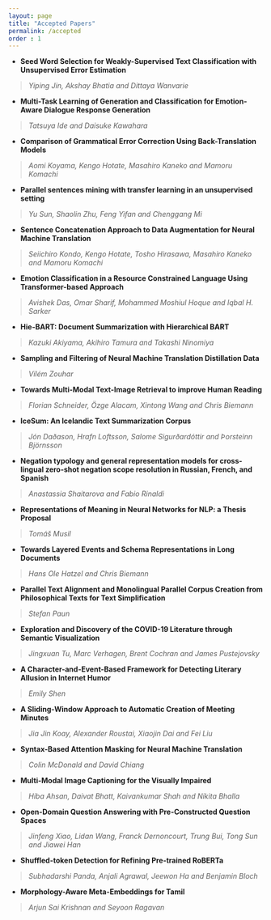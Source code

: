 ```yaml
---
layout: page
title: "Accepted Papers"
permalink: /accepted
order : 1
---
```


* __Seed Word Selection for Weakly-Supervised Text Classification with Unsupervised Error Estimation__
>_Yiping Jin, Akshay Bhatia and Dittaya Wanvarie_

* __Multi-Task Learning of Generation and Classification for Emotion-Aware Dialogue Response Generation__
>_Tatsuya Ide and Daisuke Kawahara_

* __Comparison of Grammatical Error Correction Using Back-Translation Models__
>_Aomi Koyama, Kengo Hotate, Masahiro Kaneko and Mamoru Komachi_

* __Parallel sentences mining with transfer learning in an unsupervised setting__
>_Yu Sun, Shaolin Zhu, Feng Yifan and Chenggang Mi_

* __Sentence Concatenation Approach to Data Augmentation for Neural Machine Translation__
>_Seiichiro Kondo, Kengo Hotate, Tosho Hirasawa, Masahiro Kaneko and Mamoru Komachi_

* __Emotion Classification in a Resource Constrained Language Using Transformer-based Approach__
>_Avishek Das, Omar Sharif, Mohammed Moshiul Hoque and Iqbal H. Sarker_

* __Hie-BART: Document Summarization with Hierarchical BART__
>_Kazuki Akiyama, Akihiro Tamura and Takashi Ninomiya_

* __Sampling and Filtering of Neural Machine Translation Distillation Data__
>_Vilém Zouhar_

* __Towards Multi-Modal Text-Image Retrieval to improve Human Reading__
>_Florian Schneider, Özge Alacam, Xintong Wang and Chris Biemann_

* __IceSum: An Icelandic Text Summarization Corpus__
>_Jón Daðason, Hrafn Loftsson, Salome Sigurðardóttir and Þorsteinn Björnsson_

* __Negation typology and general representation models for cross-lingual zero-shot negation scope resolution in Russian, French, and Spanish__
>_Anastassia Shaitarova and Fabio Rinaldi_

* __Representations of Meaning in Neural Networks for NLP: a Thesis Proposal__
>_Tomáš Musil_

* __Towards Layered Events and Schema Representations in Long Documents__
>_Hans Ole Hatzel and Chris Biemann_

* __Parallel Text Alignment and Monolingual Parallel Corpus Creation from Philosophical Texts for Text Simplification__
>_Stefan Paun_

* __Exploration and Discovery of the COVID-19 Literature through Semantic Visualization__
>_Jingxuan Tu, Marc Verhagen, Brent Cochran and James Pustejovsky_

* __A Character-and-Event-Based Framework for Detecting Literary Allusion in Internet Humor__
>_Emily Shen_

* __A Sliding-Window Approach to Automatic Creation of Meeting Minutes__
>_Jia Jin Koay, Alexander Roustai, Xiaojin Dai and Fei Liu_

* __Syntax-Based Attention Masking for Neural Machine Translation__
>_Colin McDonald and David Chiang_

* __Multi-Modal Image Captioning for the Visually Impaired__
>_Hiba Ahsan, Daivat Bhatt, Kaivankumar Shah and Nikita Bhalla_

* __Open-Domain Question Answering with Pre-Constructed Question Spaces__
>_Jinfeng Xiao, Lidan Wang, Franck Dernoncourt, Trung Bui, Tong Sun and Jiawei Han_

* __Shuffled-token Detection for Refining Pre-trained RoBERTa__
>_Subhadarshi Panda, Anjali Agrawal, Jeewon Ha and Benjamin Bloch_

* __Morphology-Aware Meta-Embeddings for Tamil__
>_Arjun Sai Krishnan and Seyoon Ragavan_

<!-- * __Opinion Mining with Deep Contextualized Embeddings__
>_Wen-Bin Han and Noriko Kando_

* __Defending Visual Question Answering models from Adversarial Attacks via induced attention invariance__ 
>_Vasu Sharma, Ankita Kalra and Louis-Phillipe Morency_

* __Multimodal Machine Translation with Embedding Prediction__
>_Tosho Hirasawa, Hayahide Yamagishi, Yukio Matsumura and Mamoru Komachi_

* __Gating Mechanisms for Combining Character and Word-level Word Representations: An Empirical Study__
>_Jorge Balazs and Yutaka Matsuo_

* __Data Augmentation with Data Noising in Open-vocabulary Slots for Spoken Language Understanding__
>_Hwa-Yeon Kim, Yoon-Hyung Roh and Young-Kil Kim_

* __A Partially Rule-Based Approach to AMR Generation__
>_Emma Manning_

* __Word Polysemy Aware Document Vector Estimation__
>_Vivek Gupta, Ankit Saw, Harshit Gupta, Pegah Nokhiz and Partha Talukdar_

* __Speak Up, Fight Back! Detection of Social Media Disclosures of Sexual Harassment__
>_Arijit Ghosh Chowdhury, Ramit Sawhney, Puneet Mathur, Debanjan Mahata and Rajiv Ratn Shah_

* __Handling Noisy Labels for Robustly Learning from Self-Training Data for Low-Resource Sequence Labeling__
>_Debjit Paul, Mittul Singh, Michael A. Hedderich and Dietrich Klakow_

* __SNAP-BATNET: Cascading Author Profiling and Social Network Graphs for Suicide Ideation Detection on Social Media__
>_Rohan Mishra, Pradyumn Prakhar Sinha, Ramit Sawhney, Debanjan Mahata, Puneet Mathur and Rajiv Ratn Shah_ -->

<!--* __EQUATE : A Benchmark Evaluation Framework for Quantitative Reasoning in Natural Language Inference__
>_Abhilasha Ravichander, Aakanksha Naik, Carolyn Rose and Eduard Hovy_ -->

<!-- * __Deep Learning and Sociophonetics: Automatic Coding of Rhoticity Using Neural Networks__
>_Sarah Gupta and Anthony DiPadova_ -->

<!-- * __Kickstarting NLP for the whole-person function domain with representation learning and data analysis__
>_Denis Newman-Griffis_

* __Is it Dish Washer Safe? Automatically Answering ``Yes/No'' Questions using Customer Reviews__
>_Daria Dzendzik, Carl Vogel and JENNIFER FOSTER_

* __Computational Investigations of Pragmatic Effects in Natural Language__
>_Jad Kabbara_

* __Prediction of disfluencies in English speech__
>_Samvit Dammalapati, Rajakrishnan Rajkumar and Sumeet Agarwal_

* __Learn Languages First and Then Convert: Towards Effective Simplified to Traditional Chinese Conversion__
>_Pranav A, S.F. Hui, I-Tsun Cheng, Ishaan Batra and Chiu Yik Hei_

* __Identifying and Reducing Gender Bias in Word-Level Language Models__
>_Shikha Bordia and Samuel R. Bowman_ -->




